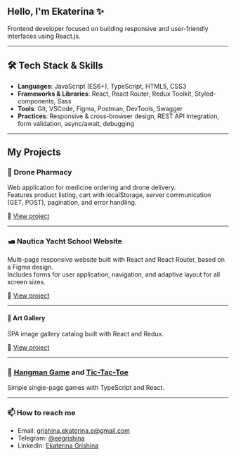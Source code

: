 ## Hello, I'm Ekaterina ✨

Frontend developer focused on building responsive and user-friendly interfaces using React.js.

---

## 🛠️ Tech Stack & Skills

- **Languages**: JavaScript (ES6+), TypeScript, HTML5, CSS3
- **Frameworks & Libraries**: React, React Router, Redux Toolkit, Styled-components, Sass
- **Tools**: Git, VSCode, Figma, Postman, DevTools, Swagger
- **Practices**: Responsive & cross-browser design, REST API integration, form validation, async/await, debugging

---

## My Projects

### 🚁 Drone Pharmacy
Web application for medicine ordering and drone delivery.  
Features product listing, cart with localStorage, server communication (GET, POST), pagination, and error handling.

🔗 [View project](https://github.com/eegrishina/drone-pharmacy)

---

### 🛥 Nautica Yacht School Website
Multi-page responsive website built with React and React Router, based on a Figma design.  
Includes forms for user application, navigation, and adaptive layout for all screen sizes.

🔗 [View project](https://github.com/eegrishina/nautika)

---

#### 🎨 Art Gallery
SPA image gallery catalog built with React and Redux.

🔗 [View project](https://github.com/eegrishina/art-gallery)

---

### 🧩 [Hangman Game](https://github.com/eegrishina/hangman) and [Tic-Tac-Toe](https://github.com/eegrishina/tic-tac-toe)
Simple single-page games with TypeScript and React.

---

### 📫 How to reach me

- Email: grishina.ekaterina.e@gmail.com
- Telegram: [@eegrishina](https://t.me/eegrishina)
- LinkedIn: [Ekaterina Grishina](https://www.linkedin.com/in/eegrishina/)
